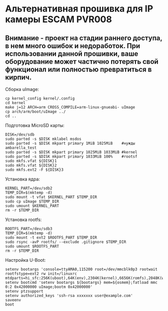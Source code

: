 # Альтернативная прошивка для IP камеры ESCAM PVR008

## Внимание - проект на стадии раннего доступа, в нем много ошибок и недоработок. При использовании данной прошивки, ваше оборудование может частично потерять свой функционал или полностью превратиться в кирпич.

Сборка uImage:

```
cp kernel_config kernel/.config
cd kernel
make j=12 ARCH=arm CROSS_COMPILE=arm-linux-gnueabi- uImage
cp arch/arm/boot/uImage ../
cd ..
```

Подготовка MicroSD карты:

```
DISK=/dev/sdb
sudo parted -s $DISK mklabel msdos
sudo parted -s $DISK mkpart primary 1MiB 1025MiB    #нужды ambarella_test
sudo parted -s $DISK mkpart primary 1025MiB 1033MiB #kernel
sudo parted -s $DISK mkpart primary 1033MiB 100%    #rootsf
sudo mkfs.vfat ${DISK}1
sudo mkfs.vfat ${DISK}2
sudo mkfs.ext2 -F ${DISK}3
```

Установка ядра:

```
KERNEL_PART=/dev/sdb2
TEMP_DIR=$(mktemp -d)
sudo mount -t vfat $KERNEL_PART $TEMP_DIR
sudo cp uImage $TEMP_DIR
sudo umount $KERNEL_PART
rm -r $TEMP_DIR
```

Установка rootfs:

```
ROOTFS_PART=/dev/sdb3
TEMP_DIR=$(mktemp -d)
sudo mount -t ext2 $ROOTFS_PART $TEMP_DIR
sudo rsync -avP rootfs/ --exclude .gitignore $TEMP_DIR
sudo umount $ROOTFS_PART
rm -r $TEMP_DIR
```

Настройка U-Boot:

```
setenv bootargs 'console=ttyAMA0,115200 root=/dev/mmcblk0p3 rootwait rootfstype=ext2 rw init=/linuxrc mtdparts=hi_sfc:256K(uboot),64K(env),2304K(kernel),6656K(romfs),2048K(webserver),384K(custom),768K(config),3904K(onvif)'
setenv bootcmd 'setenv bootargs ${bootargs} mem=${osmem};fatload mmc 0:2 0x42000000 uImage;bootm 0x42000000'
setenv ptzsupport
setenv authorized_keys 'ssh-rsa xxxxxxx user@example.com'
saveenv
boot
```
